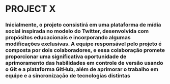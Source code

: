 # PROJECT X

### Inicialmente, o projeto consistirá em uma plataforma de mídia social inspirada no modelo do Twitter, desenvolvida com propósitos educacionais e incorporando algumas modificações exclusivas. A equipe responsável pelo projeto é composta por dois colaboradores, e essa colaboração promete proporcionar uma significativa oportunidade de aprimoramento das habilidades em controle de versão usando o Git e a plataforma GitHub, além de aprimorar o trabalho em equipe e a sincronização de tecnologias distintas
